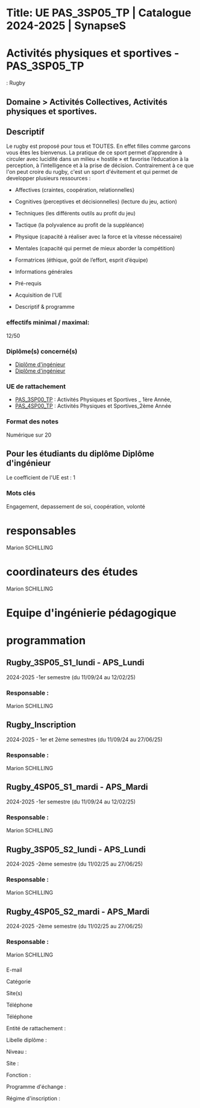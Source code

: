 # Title: UE PAS_3SP05_TP | Catalogue 2024-2025 | SynapseS

#  [ ](/catalogue/2024-2025) Activités physiques et sportives \- PAS_3SP05_TP
: Rugby

## Domaine > Activités Collectives, Activités physiques et sportives.

## Descriptif

Le rugby est proposé pour tous et TOUTES. En effet filles comme garcons vous
êtes les bienvenus. La pratique de ce sport permet d’apprendre à circuler avec
lucidité dans un milieu « hostile » et favorise l’éducation à la perception, à
l’intelligence et à la prise de décision. Contrairement à ce que l'on peut
croire du rugby, c'est un sport d'évitement et qui permet de developper
plusieurs ressources :

  * Affectives (craintes, coopération, relationnelles)
  * Cognitives (perceptives et décisionnelles) (lecture du jeu, action)
  * Techniques (les différents outils au profit du jeu)
  * Tactique (la polyvalence au profit de la suppléance)
  * Physique (capacité à réaliser avec la force et la vitesse nécessaire)
  * Mentales (capacité qui permet de mieux aborder la compétition)
  * Formatrices (éthique, goût de l’effort, esprit d’équipe)

  * Informations générales
  * Pré-requis
  * Acquisition de l'UE
  * Descriptif & programme

### effectifs minimal / maximal:

12/50

### Diplôme(s) concerné(s)

  * [Diplôme d'ingénieur](/catalogue/2024-2025/diplome/4/ING-diplome-d-ingenieur)
  * [Diplôme d'ingénieur](/catalogue/2024-2025/diplome/4/ING-diplome-d-ingenieur)

### UE de rattachement

  * [PAS_3SP00_TP](/catalogue/2024-2025/ue/22184/PAS-3SP00-TP-activites-physiques-et-sportives-1ere-annee) : Activités Physiques et Sportives _ 1ère Année, 
  * [PAS_4SP00_TP](/catalogue/2024-2025/ue/24966/PAS-4SP00-TP-activites-physiques-et-sportives-2eme-annee) : Activités Physiques et Sportives_2ème Année

### Format des notes

Numérique sur 20

## Pour les étudiants du diplôme Diplôme d'ingénieur

Le coefficient de l'UE est : 1

### Mots clés

Engagement, depassement de soi, coopération, volonté

# responsables

Marion SCHILLING

# coordinateurs des études

Marion SCHILLING

# Equipe d'ingénierie pédagogique

# programmation

## Rugby_3SP05_S1_lundi - APS_Lundi

2024-2025 -1er semestre (du 11/09/24 au 12/02/25)

### Responsable :

Marion SCHILLING

## Rugby_Inscription

2024-2025 - 1er et 2ème semestres (du 11/09/24 au 27/06/25)

### Responsable :

Marion SCHILLING

## Rugby_4SP05_S1_mardi - APS_Mardi

2024-2025 -1er semestre (du 11/09/24 au 12/02/25)

### Responsable :

Marion SCHILLING

## Rugby_3SP05_S2_lundi - APS_Lundi

2024-2025 -2ème semestre (du 11/02/25 au 27/06/25)

### Responsable :

Marion SCHILLING

## Rugby_4SP05_S2_mardi - APS_Mardi

2024-2025 -2ème semestre (du 11/02/25 au 27/06/25)

### Responsable :

Marion SCHILLING

###

E-mail

Catégorie

Site(s)

Téléphone

Téléphone

Entité de rattachement :

Libelle diplôme :

Niveau :

Site :

Fonction :

Programme d'échange :

Régime d'inscription :

